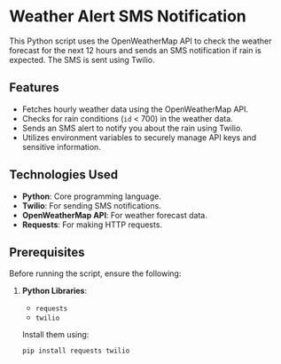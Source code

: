# Weather Alert SMS Notification

This Python script uses the OpenWeatherMap API to check the weather forecast for the next 12 hours and sends an SMS notification if rain is expected. The SMS is sent using Twilio.

## Features

- Fetches hourly weather data using the OpenWeatherMap API.
- Checks for rain conditions (`id` < 700) in the weather data.
- Sends an SMS alert to notify you about the rain using Twilio.
- Utilizes environment variables to securely manage API keys and sensitive information.

## Technologies Used

- **Python**: Core programming language.
- **Twilio**: For sending SMS notifications.
- **OpenWeatherMap API**: For weather forecast data.
- **Requests**: For making HTTP requests.

## Prerequisites

Before running the script, ensure the following:

1. **Python Libraries**:
   - `requests`
   - `twilio`
   
   Install them using:
   ```bash
   pip install requests twilio
